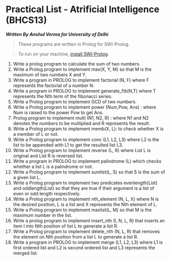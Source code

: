 # Practical List - Atrificial Intelligence (BHCS13)

***Written By Anshul Verma for University of Delhi***

> These programs are written in Prolog for SWI-Prolog.

> To run on your machine, [install SWI-Prolog](https://www.swi-prolog.org/download/stable).

1. Write a prolog program to calculate the sum of two numbers.
2. Write a Prolog program to implement max(X, Y, M) so that M is the maximum of two numbers X and Y.
3. Write a program in PROLOG to implement factorial (N, F) where F represents the factorial of a number N.
4. Write a program in PROLOG to implement generate_fib(N,T) where T represents the Nth term of the fibonacci series.
5. Write a Prolog program to implement GCD of two numbers.
6. Write a Prolog program to implement power (Num,Pow, Ans) : where Num is raised to the power Pow to get Ans.
7. Prolog program to implement multi (N1, N2, R) : where N1 and N2 denotes the numbers to be multiplied and R represents the result.
8. Write a Prolog program to implement memb(X, L): to check whether X is a member of L or not.
9. Write a Prolog program to implement conc (L1, L2, L3) where L2 is the list to be appended with L1 to get the resulted list L3.
10. Write a Prolog program to implement reverse (L, R) where List L is original and List R is reversed list.
11. Write a program in PROLOG to implement palindrome (L) which checks whether a list L is a palindrome or not.
12. Write a Prolog program to implement sumlist(L, S) so that S is the sum of a given list L.
13. Write a Prolog program to implement two predicates evenlength(List) and oddlength(List) so that they are true if their argument is a list of even or odd length respectively.
14. Write a Prolog program to implement nth_element (N, L, X) where N is the desired position, L is a list and X represents the Nth element of L.
15. Write a Prolog program to implement maxlist(L, M) so that M is the maximum number in the list.
16. Write a prolog program to implement insert_nth (I, N, L, R) that inserts an item I into Nth position of list L to generate a list R.
17. Write a Prolog program to implement delete_nth (N, L, R) that removes the element on Nth position from a list L to generate a list R.
18. Write a program in PROLOG to implement merge (L1, L2, L3) where L1 is first ordered list and L2 is second ordered list and L3 represents the merged list.
